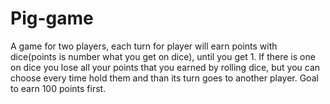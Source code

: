 # Pig-game
A game for two players, each turn for player will earn points with dice(points is number what you get on dice), until you get 1. If there is one on dice you lose all your points that you earned by rolling dice, but you can choose every time hold them and than its turn goes to another player. Goal to earn 100 points first.
